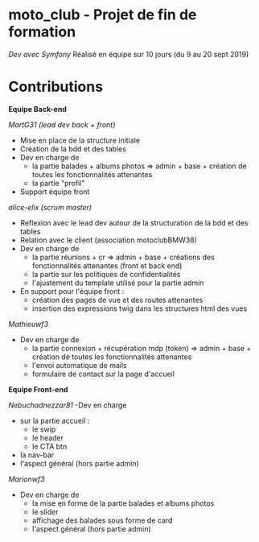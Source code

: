 # moto_club - Projet de fin de formation 
*Dev avec Symfony*
Réalisé en équipe sur 10 jours (du 9 au 20 sept 2019)

# Contributions
 <b> Equipe Back-end </b>

*MartG31 (lead dev back + front)*
- Mise en place de la structure initiale 
- Création de la bdd et des tables
- Dev en charge de 
  - la partie balades + albums photos => admin + base + création de toutes les fonctionnalités attenantes
  - la partie "profil"
- Support équipe front


*alice-elix (scrum master)*
- Reflexion avec le lead dev autour de la structuration de la bdd et des tables
- Relation avec le client (association motoclubBMW38)
- Dev en charge de 
  - la partie réunions + cr => admin + base + créations des fonctionnalités attenantes (front et back end)
  - la partie sur les politiques de confidentialités
  - l'ajustement du template utilisé pour la partie admin
- En support pour l'équipe front : 
  - création des pages de vue et des routes attenantes
  - insertion des expressions twig dans les structures html des vues


*Mathieuwf3*
- Dev en charge de 
  - la partie connexion + récupération mdp (token)  => admin + base + création de toutes les fonctionnalités attenantes
  - l'envoi automatique de mails
  - formulaire de contact sur la page d'accueil


<b> Equipe Front-end</b>

*Nebuchadnezzar81*
-Dev en charge 
  - sur la partie accueil :
    - le swip 
    - le header
    - le CTA btn
  - la nav-bar
  - l'aspect général (hors partie admin)


*Marionwf3*
- Dev en charge de
  - la mise en forme de la partie balades et albums photos
   - le slider
   - affichage des balades sous forme de card
  - l'aspect général (hors partie admin)



